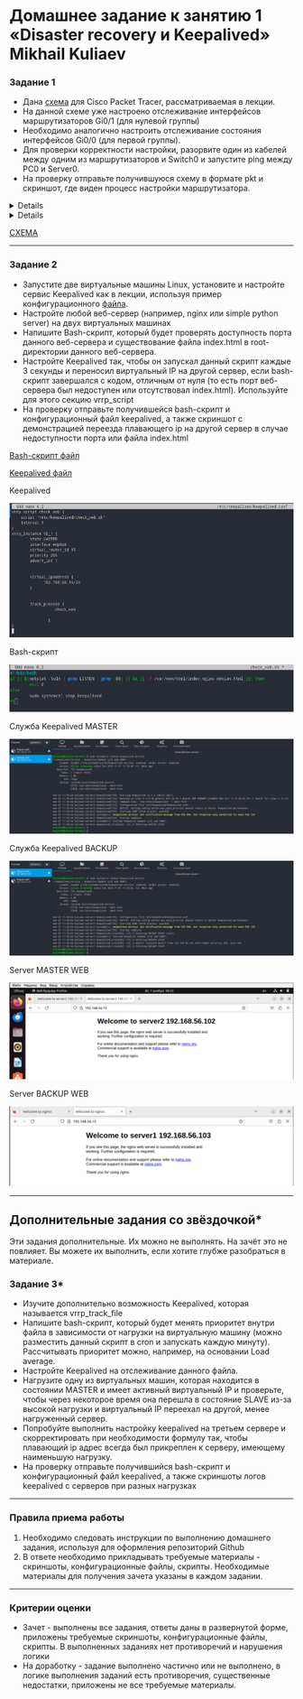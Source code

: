 # Домашнее задание к занятию 1 «Disaster recovery и Keepalived» Mikhail Kuliaev




### Задание 1
- Дана [схема](1/hsrp_advanced.pkt) для Cisco Packet Tracer, рассматриваемая в лекции.
- На данной схеме уже настроено отслеживание интерфейсов маршрутизаторов Gi0/1 (для нулевой группы)
- Необходимо аналогично настроить отслеживание состояния интерфейсов Gi0/0 (для первой группы).
- Для проверки корректности настройки, разорвите один из кабелей между одним из маршрутизаторов и Switch0 и запустите ping между PC0 и Server0.
- На проверку отправьте получившуюся схему в формате pkt и скриншот, где виден процесс настройки маршрутизатора.

<details>
   
![Screnshot](https://github.com/mkuliaev/sflt-homeworks/blob/main/png/pkt/routers.png)
   
</details>

<details>
   
![Screnshot](https://github.com/mkuliaev/sflt-homeworks/blob/main/png/pkt/lan.png)
   
</details>

[СХЕМА](https://github.com/mkuliaev/sflt-homeworks/blob/main/png/pkt/hsrp_advanced%20(kuliaev).pkt)

------


### Задание 2
- Запустите две виртуальные машины Linux, установите и настройте сервис Keepalived как в лекции, используя пример конфигурационного [файла](1/keepalived-simple.conf).
- Настройте любой веб-сервер (например, nginx или simple python server) на двух виртуальных машинах
- Напишите Bash-скрипт, который будет проверять доступность порта данного веб-сервера и существование файла index.html в root-директории данного веб-сервера.
- Настройте Keepalived так, чтобы он запускал данный скрипт каждые 3 секунды и переносил виртуальный IP на другой сервер, если bash-скрипт завершался с кодом, отличным от нуля (то есть порт веб-сервера был недоступен или отсутствовал index.html). Используйте для этого секцию vrrp_script
- На проверку отправьте получившейся bash-скрипт и конфигурационный файл keepalived, а также скриншот с демонстрацией переезда плавающего ip на другой сервер в случае недоступности порта или файла index.html

[Bash-скрипт файл](https://github.com/mkuliaev/sflt-homeworks/blob/main/png/pkt/check_web.sh)

[Keepalived файл](https://github.com/mkuliaev/sflt-homeworks/blob/main/png/pkt/keepalived.conf)

Keepalived

   
![Screnshot](https://github.com/mkuliaev/sflt-homeworks/blob/main/png/keepalived.png)
   
</details>

Bash-скрипт

   
![Screnshot](https://github.com/mkuliaev/sflt-homeworks/blob/main/png/chek_web.png)
   
</details>

Служба Keepalived MASTER

   
![Screnshot](https://github.com/mkuliaev/sflt-homeworks/blob/main/png/keepalived_server2.png)
   
</details>

Служба Keepalived BACKUP

   
![Screnshot](https://github.com/mkuliaev/sflt-homeworks/blob/main/png/keepalived_server1.png)
   
</details>

Server MASTER
WEB

   
![Screnshot](https://github.com/mkuliaev/sflt-homeworks/blob/main/png/web_server2.png)
   
</details>

Server BACKUP
WEB
   
![Screnshot](https://github.com/mkuliaev/sflt-homeworks/blob/main/png/web_server1.png)
   
</details>


------

## Дополнительные задания со звёздочкой*

Эти задания дополнительные. Их можно не выполнять. На зачёт это не повлияет. Вы можете их выполнить, если хотите глубже разобраться в материале.
 
### Задание 3*
- Изучите дополнительно возможность Keepalived, которая называется vrrp_track_file
- Напишите bash-скрипт, который будет менять приоритет внутри файла в зависимости от нагрузки на виртуальную машину (можно разместить данный скрипт в cron и запускать каждую минуту). Рассчитывать приоритет можно, например, на основании Load average.
- Настройте Keepalived на отслеживание данного файла.
- Нагрузите одну из виртуальных машин, которая находится в состоянии MASTER и имеет активный виртуальный IP и проверьте, чтобы через некоторое время она перешла в состояние SLAVE из-за высокой нагрузки и виртуальный IP переехал на другой, менее нагруженный сервер.
- Попробуйте выполнить настройку keepalived на третьем сервере и скорректировать при необходимости формулу так, чтобы плавающий ip адрес всегда был прикреплен к серверу, имеющему наименьшую нагрузку.
- На проверку отправьте получившийся bash-скрипт и конфигурационный файл keepalived, а также скриншоты логов keepalived с серверов при разных нагрузках


------

### Правила приема работы

1. Необходимо следовать инструкции по выполнению домашнего задания, используя для оформления репозиторий Github
2. В ответе необходимо прикладывать требуемые материалы - скриншоты, конфигурационные файлы, скрипты. Необходимые материалы для получения зачета указаны в каждом задании.


------

### Критерии оценки

- Зачет - выполнены все задания, ответы даны в развернутой форме, приложены требуемые скриншоты, конфигурационные файлы, скрипты. В выполненных заданиях нет противоречий и нарушения логики
- На доработку - задание выполнено частично или не выполнено, в логике выполнения заданий есть противоречия, существенные недостатки, приложены не все требуемые материалы.
